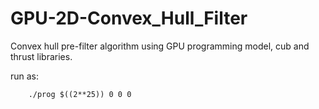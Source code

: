 # GPU-2D-Convex_Hull_Filter

Convex hull pre-filter algorithm using GPU programming model, cub and thrust libraries.

run as:

        ./prog $((2**25)) 0 0 0